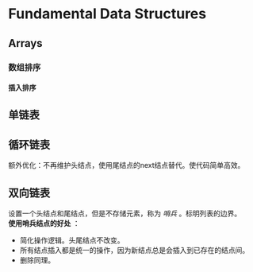 # Fundamental Data Structures

## Arrays

### 数组排序

#### 插入排序

## 单链表

## 循环链表

额外优化：不再维护头结点，使用尾结点的next结点替代。使代码简单高效。  

## 双向链表

设置一个头结点和尾结点，但是不存储元素，称为 _哨兵_ 。标明列表的边界。  
__使用哨兵结点的好处__ ：

* 简化操作逻辑。头尾结点不改变。
* 所有结点插入都是统一的操作，因为新结点总是会插入到已存在的结点间。
* 删除同理。
